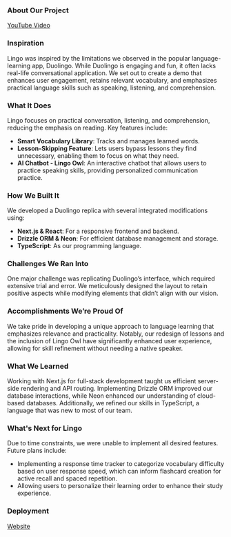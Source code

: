 ### **About Our Project**
[YouTube Video](https://youtu.be/PU2-lhmB7gE)

### **Inspiration**
Lingo was inspired by the limitations we observed in the popular language-learning app, Duolingo. While Duolingo is engaging and fun, it often lacks real-life conversational application. We set out to create a demo that enhances user engagement, retains relevant vocabulary, and emphasizes practical language skills such as speaking, listening, and comprehension.

### **What It Does**
Lingo focuses on practical conversation, listening, and comprehension, reducing the emphasis on reading. Key features include:
- **Smart Vocabulary Library**: Tracks and manages learned words.
- **Lesson-Skipping Feature**: Lets users bypass lessons they find unnecessary, enabling them to focus on what they need.
- **AI Chatbot - Lingo Owl**: An interactive chatbot that allows users to practice speaking skills, providing personalized communication practice.

### **How We Built It**
We developed a Duolingo replica with several integrated modifications using:
- **Next.js & React**: For a responsive frontend and backend.
- **Drizzle ORM & Neon**: For efficient database management and storage.
- **TypeScript**: As our programming language.

### **Challenges We Ran Into**
One major challenge was replicating Duolingo’s interface, which required extensive trial and error. We meticulously designed the layout to retain positive aspects while modifying elements that didn’t align with our vision.

### **Accomplishments We’re Proud Of**
We take pride in developing a unique approach to language learning that emphasizes relevance and practicality. Notably, our redesign of lessons and the inclusion of Lingo Owl have significantly enhanced user experience, allowing for skill refinement without needing a native speaker.

### **What We Learned**
Working with Next.js for full-stack development taught us efficient server-side rendering and API routing. Implementing Drizzle ORM improved our database interactions, while Neon enhanced our understanding of cloud-based databases. Additionally, we refined our skills in TypeScript, a language that was new to most of our team.

### **What's Next for Lingo**
Due to time constraints, we were unable to implement all desired features. Future plans include:
- Implementing a response time tracker to categorize vocabulary difficulty based on user response speed, which can inform flashcard creation for active recall and spaced repetition.
- Allowing users to personalize their learning order to enhance their study experience.

### **Deployment**
[Website](https://www.langlingo.tech/)
